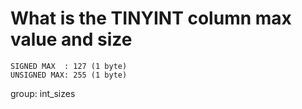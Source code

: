 # What is the TINYINT column max value and size

```
SIGNED MAX  : 127 (1 byte)
UNSIGNED MAX: 255 (1 byte)
```

group: int_sizes
